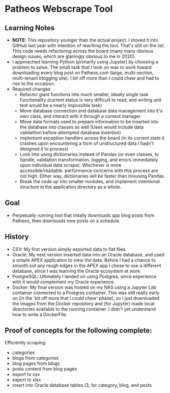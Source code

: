# Patheos Webscrape Tool

## Learning Notes

- **NOTE:** This repository younger than the actual project. I moved it into GitHub last year with intention of rewriting the tool. That's still on the list. This code needs refactoring across the board (many many obvious design issues, which are glariingly obvious to me in 2020).
- I approached learning Python (primarily using Jupyter) by choosing a problem to solve. The small task that I took on was to work toward downloading every blog post on Patheos.com (large, multi-section, multi-tenant blogging site). I bit off more than I could chew and had to rise to the occasion.
- Required changes
  - Refactor giant functions into much smaller, ideally single task functionality (current status is very difficult to read, and writing unit test would be a nearly impossible task)
  - Move database connection and database data management into it's own class, and interact with it through a context manager
  - Move data formats used to prepare information to be inserted into the database into classes as well (Uses would include data validattion before attempted database insertion)
  - implement exception handlers across the board (in its current state it crashes upon encountering a form of unstructured data I hadn't designed it to process)
  - Look into using dictionaries instead of Pandas (or even classes, to handle, validation transformation, logging, and errors immediately upon individual data scrape). Whichever is more accessible/readable. performance concerns with this process are not high. Either way, dictionaries will be faster than misusing Pandas.
  - Break the code up into smaller modules, and implement intentional structure in the application directory as a whole.

## Goal

- Perpetually running tool that initally downloads app blog posts from Patheos, then downloads new posts on a schedule.

## History

- CSV: My first version simply exported data to flat files.
- Oracle: My next version inserted data into an Oracle database, and used a simple APEX application to view the data. Before I had a chance to smooth out any rough edges in the APEX app I chose to use a different database, since I was learning the Oracle ecosystem at work.
- PostgreSQL: Ultimately I landed on using Postgres, since experience with it would complement my Oracle experience.
- Docker: My final version was hosted on my NAS using a Jupyter Lab container connected to a Postgres container. This was still really early on (in the 'bit off more that I could chew' phase), so I just downloaded the images from the Docker repository and (for Jupyter) made local directories available to the running container. I didn't yet understand how to write a DockerFile.

## Proof of concepts for the following complete:

Efficiently scraping:
- categories
- blogs from categories
- blog pages from blogs
- posts content from blog pages
- export to csv
- export to xlsx
- insert into Oracle database tables (3, for category, blog, and posts

